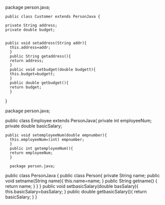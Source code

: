 package person.java;

    public class Customer extends PersonJava {
    
    private String address;
    private double budget;
    

    public void setaddress(String addr){
      this.address=addr;
      }
      public String getaddress(){
      return address;
      }
      public void setbudget(double budgett){
      this.budget=budgett;
      }
      public double getbudget(){
      return budget;
      }
}

package person.java;


public class Employee extends PersonJava{
        private int employeeNum;
    private double basicSalary;

    public void setemployeeNum(double empnumber){
      this.employeeNum=(int) empnumber;
      }
      public int getemployeeNum(){
      return employeeNum;
      }
      
      package person.java;

public class PersonJava {
public class Person{ 
    private String name; 
    public void setname(String name){ 
        this.name=name; 
    } public String getname()
    { return name; 
    } 
}
}
      public void setbasicSalary(double basSalary){
      this.basicSalary=basSalary;
      }
      public double getbasicSalary(){
      return basicSalary;
      }
}

